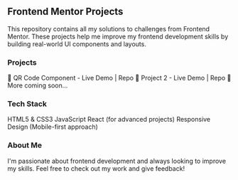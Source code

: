 ## Frontend Mentor Projects
This repository contains all my solutions to challenges from Frontend Mentor. These projects help me improve my frontend development skills by building real-world UI components and layouts.

### **Projects**
📌 QR Code Component - Live Demo | Repo
📌 Project 2 - Live Demo | Repo
📌 More coming soon...
### **Tech Stack**
HTML5 & CSS3
JavaScript
React (for advanced projects)
Responsive Design (Mobile-first approach)
### **About Me**
I'm passionate about frontend development and always looking to improve my skills. Feel free to check out my work and give feedback!
